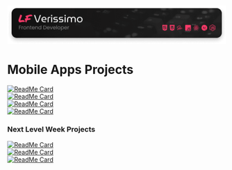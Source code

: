 <p>
  <a href="https://lfverissimo.com">
    <img alt="Logo LF Verissimo - Front-end Developer" src="./images/banner.png" />
  </a>
</p>
<h1>Mobile Apps Projects</h1>

[![ReadMe Card](https://github-readme-stats.vercel.app/api/pin/?username=luizfverissimo&repo=dice-roller&theme=bear)](https://github.com/luizfverissimo/dice-roller)<br/>
[![ReadMe Card](https://github-readme-stats.vercel.app/api/pin/?username=luizfverissimo&repo=placar-truco&theme=bear)](https://github.com/luizfverissimo/placar-truco)<br/>
[![ReadMe Card](https://github-readme-stats.vercel.app/api/pin/?username=luizfverissimo&repo=scotland-yard&theme=bear)](https://github.com/luizfverissimo/scotland-yard)<br/>
[![ReadMe Card](https://github-readme-stats.vercel.app/api/pin/?username=luizfverissimo&repo=shop-app-rnavigatio5-update&theme=bear)](https://github.com/luizfverissimo/shop-app-rnavigatio5-update)

<h3>Next Level Week Projects</h3>

[![ReadMe Card](https://github-readme-stats.vercel.app/api/pin/?username=luizfverissimo&repo=next-level-week-3-omnistack&theme=bear)](https://github.com/luizfverissimo/next-level-week-3-omnistack)<br/>
[![ReadMe Card](https://github-readme-stats.vercel.app/api/pin/?username=luizfverissimo&repo=next-level-week-2-omnistack&theme=bear)](https://github.com/luizfverissimo/next-level-week-2-omnistack)<br/>
[![ReadMe Card](https://github-readme-stats.vercel.app/api/pin/?username=luizfverissimo&repo=next-level-week-booster&theme=bear)](https://github.com/luizfverissimo/next-level-week-booster)